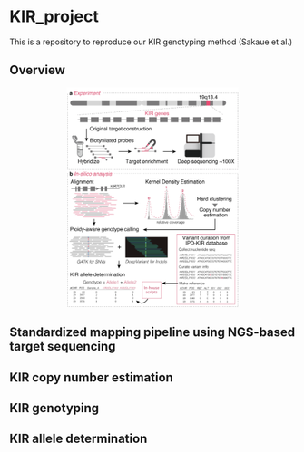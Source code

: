 # KIR_project

This is a repository to reproduce our KIR genotyping method (Sakaue et al.)

## Overview

<div align="center">
<img src="https://raw.githubusercontent.com/saorisakaue/KIR_project/main/fig/github.png" width=60%>
</div>

## Standardized mapping pipeline using NGS-based target sequencing



## KIR copy number estimation


## KIR genotyping


## KIR allele determination

